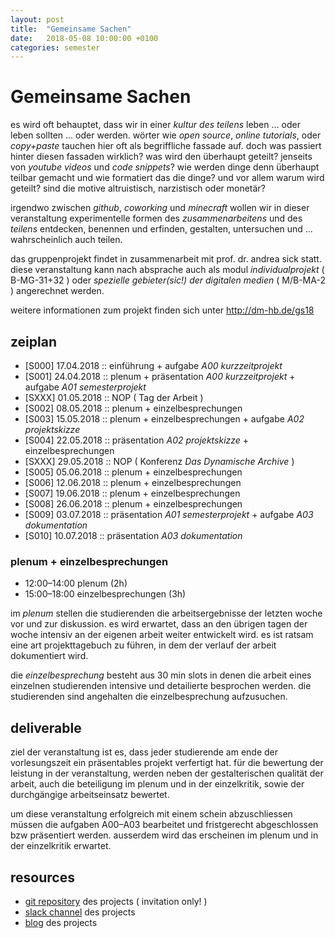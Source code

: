 ```yaml
---
layout: post
title:  "Gemeinsame Sachen"
date:   2018-05-08 10:00:00 +0100
categories: semester
---
```


# Gemeinsame Sachen


es wird oft behauptet, dass wir in einer *kultur des teilens* leben … oder leben sollten … oder werden. wörter wie *open source*, *online tutorials*, oder *copy+paste* tauchen hier oft als begriffliche fassade auf. doch was passiert hinter diesen fassaden wirklich? was wird den überhaupt geteilt? jenseits von *youtube videos* und *code snippets*? wie werden dinge denn überhaupt teilbar gemacht und wie formatiert das die dinge? und vor allem warum wird geteilt? sind die motive altruistisch, narzistisch oder monetär?

irgendwo zwischen *github*, *coworking* und *minecraft* wollen wir in dieser veranstaltung experimentelle formen des *zusammenarbeitens* und des *teilens* entdecken, benennen und erfinden, gestalten, untersuchen und … wahrscheinlich auch teilen.

das gruppenprojekt findet in zusammenarbeit mit prof. dr. andrea sick statt. diese veranstaltung kann nach absprache auch als modul *individualprojekt* ( B-MG-31+32 ) oder *spezielle gebieter(sic!) der digitalen medien* ( M/B-MA-2 ) angerechnet werden.

weitere informationen zum projekt finden sich unter http://dm-hb.de/gs18

## zeiplan

- [S000] 17.04.2018 :: einführung + aufgabe *A00 kurzzeitprojekt*
- [S001] 24.04.2018 :: plenum + präsentation *A00 kurzzeitprojekt* + aufgabe *A01 semesterprojekt*
- [SXXX] 01.05.2018 :: NOP ( Tag der Arbeit )
- [S002] 08.05.2018 :: plenum + einzelbesprechungen
- [S003] 15.05.2018 :: plenum + einzelbesprechungen + aufgabe *A02 projektskizze*
- [S004] 22.05.2018 :: präsentation *A02 projektskizze* + einzelbesprechungen
- [SXXX] 29.05.2018 :: NOP ( Konferenz *Das Dynamische Archive* )
- [S005] 05.06.2018 :: plenum + einzelbesprechungen
- [S006] 12.06.2018 :: plenum + einzelbesprechungen
- [S007] 19.06.2018 :: plenum + einzelbesprechungen
- [S008] 26.06.2018 :: plenum + einzelbesprechungen
- [S009] 03.07.2018 :: präsentation *A01 semesterprojekt* + aufgabe *A03 dokumentation*
- [S010] 10.07.2018 :: präsentation *A03 dokumentation*  

### plenum + einzelbesprechungen

- 12:00–14:00 plenum (2h)
- 15:00–18:00 einzelbesprechungen (3h)

im *plenum* stellen die studierenden die arbeitsergebnisse der letzten woche vor und zur diskussion. es wird erwartet, dass an den übrigen tagen der woche intensiv an der eigenen arbeit weiter entwickelt wird. es ist ratsam eine art projekttagebuch zu führen, in dem der verlauf der arbeit dokumentiert wird.

die *einzelbesprechung* besteht aus 30 min slots in denen die arbeit eines einzelnen studierenden intensive und detailierte besprochen werden. die studierenden sind angehalten die einzelbesprechung aufzusuchen. 

## deliverable

ziel der veranstaltung ist es, dass jeder studierende am ende der vorlesungszeit ein präsentables projekt verfertigt hat. für die bewertung der leistung in der veranstaltung, werden neben der gestalterischen qualität der arbeit, auch die beteiligung im plenum und in der einzelkritik, sowie der durchgängige arbeitseinsatz bewertet.

um diese veranstaltung erfolgreich mit einem schein abzuschliessen müssen die aufgaben A00–A03 bearbeitet und fristgerecht abgeschlossen bzw präsentiert werden. ausserdem wird das erscheinen im plenum und in der einzelkritik erwartet.

## resources

- [git repository](https://github.com/interaktion-und-raum/gemeinsamesachen) des projects ( invitation only! )
- [slack channel](https://digitalmedia-bremen.slack.com/messages/CA1UB4FUM) des projects
- [blog](http://blogs.digitalmedia-bremen.de/gemeinsamesachen/) des projects



